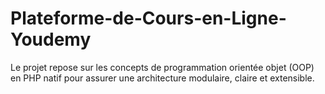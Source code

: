 # Plateforme-de-Cours-en-Ligne-Youdemy
Le projet repose sur les concepts de programmation orientée objet (OOP) en PHP natif pour assurer une architecture modulaire, claire et extensible.
